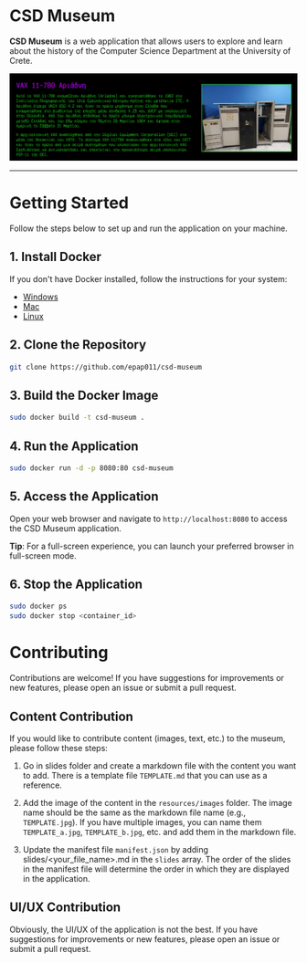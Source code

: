 # CSD Museum

**CSD Museum** is a web application that allows users to explore and learn about the history of the Computer Science Department at the University of Crete.

![alt text](https://github.com/epap011/csd-museum/blob/main/cover.png?raw=true)

---

# Getting Started

Follow the steps below to set up and run the application on your machine.

## 1. Install Docker

If you don't have Docker installed, follow the instructions for your system:
- [Windows](https://docs.docker.com/desktop/install/windows-install/)
- [Mac](https://docs.docker.com/desktop/install/mac-install/)
- [Linux](https://docs.docker.com/engine/install/)

## 2. Clone the Repository
```bash
git clone https://github.com/epap011/csd-museum
```

## 3. Build the Docker Image
```bash
sudo docker build -t csd-museum .
```
## 4. Run the Application
```bash
sudo docker run -d -p 8080:80 csd-museum
```

## 5. Access the Application
Open your web browser and navigate to `http://localhost:8080` to access the CSD Museum application.

**Tip**: For a full-screen experience, you can launch your preferred browser in full-screen mode.

## 6. Stop the Application
```bash
sudo docker ps
sudo docker stop <container_id>
```

# Contributing
Contributions are welcome! If you have suggestions for improvements or new features, please open an issue or submit a pull request.

## Content Contribution
If you would like to contribute content (images, text, etc.) to the museum, please follow these steps:

1. Go in slides folder and create a markdown file with the content you want to add. There is a template file `TEMPLATE.md` that you can use as a reference.

2. Add the image of the content in the `resources/images` folder. The image name should be the same as the markdown file name (e.g., `TEMPLATE.jpg`). If you have multiple images, you can name them `TEMPLATE_a.jpg`, `TEMPLATE_b.jpg`, etc. and add them in the markdown file.

3. Update the manifest file `manifest.json` by adding slides/<your_file_name>.md in the `slides` array. The order of the slides in the manifest file will determine the order in which they are displayed in the application.

## UI/UX Contribution
Obviously, the UI/UX of the application is not the best. If you have suggestions for improvements or new features, please open an issue or submit a pull request.
